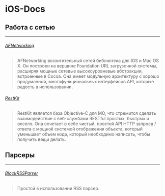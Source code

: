 # iOS-Docs

## Работа с сетью
---
###### [AFNetworking](https://github.com/AFNetworking/AFNetworking)

> AFNetworking восхитительный сетей библиотека для IOS и Mac OS X. Он построен на вершине Foundation URL загрузочной системы, расширяя мощные сетевые высокоуровневые абстракции, встроенные в Cocoa. Она имеет модульную архитектуру с хорошо продуманной, многофункциональных интерфейсов API, которые радость в использовании.

###### [RestKit](https://github.com/RestKit/RestKit)

> RestKit является база Objective-C для МО, что стремится сделать взаимодействие с веб-службами RESTful простых, быстрых и весело. Она сочетает в себе чистый, простой API HTTP запроса / ответа с мощной системой отображения объекта, который уменьшает объем кода, который необходимо написать, чтобы получить вещи делать.

## Парсеры
---
###### [BlockRSSParser](https://github.com/tibo/BlockRSSParser)

> Простой в использовании RSS парсер.
